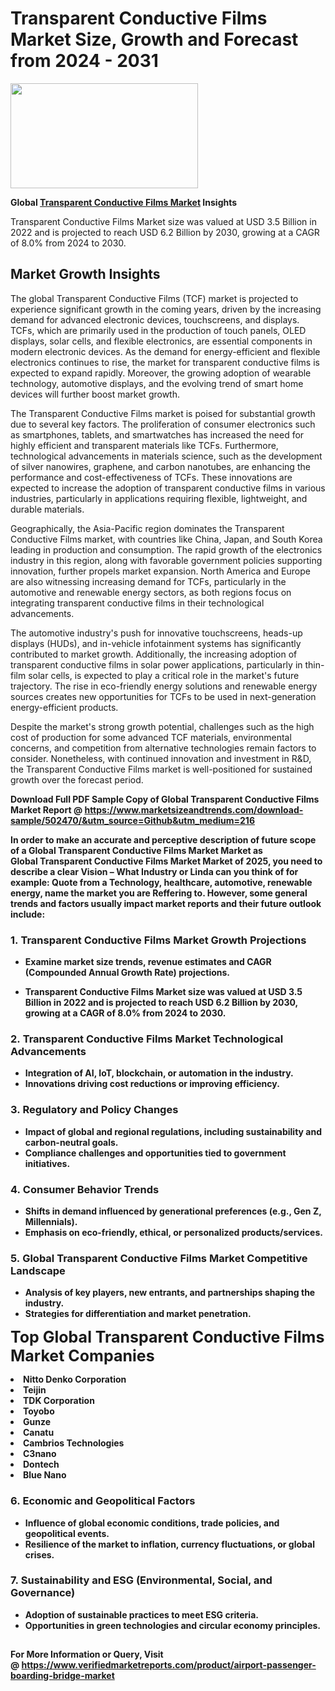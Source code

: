 <H1>Transparent Conductive Films Market Size, Growth and Forecast from 2024 - 2031</H1><img class="aligncenter size-medium wp-image-584254" src="https://thirdeyenews.in/wp-content/uploads/2024/09/Global-Market-Research-300x168.jpeg" alt="" width="300" height="168" /><p><strong>Global&nbsp;<a href="https://www.marketsizeandtrends.com/download-sample/502470/&amp;utm_source=Github&utm_medium=216">Transparent Conductive Films Market</a> Insights</strong></p><p>Transparent Conductive Films Market size was valued at USD 3.5 Billion in 2022 and is projected to reach USD 6.2 Billion by 2030, growing at a CAGR of 8.0% from 2024 to 2030.</p><p><h2>Market Growth Insights</h2> <p>The global Transparent Conductive Films (TCF) market is projected to experience significant growth in the coming years, driven by the increasing demand for advanced electronic devices, touchscreens, and displays. TCFs, which are primarily used in the production of touch panels, OLED displays, solar cells, and flexible electronics, are essential components in modern electronic devices. As the demand for energy-efficient and flexible electronics continues to rise, the market for transparent conductive films is expected to expand rapidly. Moreover, the growing adoption of wearable technology, automotive displays, and the evolving trend of smart home devices will further boost market growth.</p> <p><strong></strong></p> <p>The Transparent Conductive Films market is poised for substantial growth due to several key factors. The proliferation of consumer electronics such as smartphones, tablets, and smartwatches has increased the need for highly efficient and transparent materials like TCFs. Furthermore, technological advancements in materials science, such as the development of silver nanowires, graphene, and carbon nanotubes, are enhancing the performance and cost-effectiveness of TCFs. These innovations are expected to increase the adoption of transparent conductive films in various industries, particularly in applications requiring flexible, lightweight, and durable materials.</p> <p>Geographically, the Asia-Pacific region dominates the Transparent Conductive Films market, with countries like China, Japan, and South Korea leading in production and consumption. The rapid growth of the electronics industry in this region, along with favorable government policies supporting innovation, further propels market expansion. North America and Europe are also witnessing increasing demand for TCFs, particularly in the automotive and renewable energy sectors, as both regions focus on integrating transparent conductive films in their technological advancements.</p> <p>The automotive industry's push for innovative touchscreens, heads-up displays (HUDs), and in-vehicle infotainment systems has significantly contributed to market growth. Additionally, the increasing adoption of transparent conductive films in solar power applications, particularly in thin-film solar cells, is expected to play a critical role in the market's future trajectory. The rise in eco-friendly energy solutions and renewable energy sources creates new opportunities for TCFs to be used in next-generation energy-efficient products.</p> <p>Despite the market's strong growth potential, challenges such as the high cost of production for some advanced TCF materials, environmental concerns, and competition from alternative technologies remain factors to consider. Nonetheless, with continued innovation and investment in R&D, the Transparent Conductive Films market is well-positioned for sustained growth over the forecast period.</p> <p><strong></p><p><span class=""><strong>Download Full PDF Sample Copy of Global Transparent Conductive Films Market Report</strong> @ <a href="https://www.marketsizeandtrends.com/download-sample/502470/&amp;utm_source=Github&utm_medium=216" target="_blank">https://www.marketsizeandtrends.com/download-sample/502470/&amp;utm_source=Github&utm_medium=216</a></span></p><p>In order to make an accurate and perceptive description of future scope of a Global&nbsp;Transparent Conductive Films Market Market as Global&nbsp;Transparent Conductive Films Market Market of 2025, you need to describe a clear Vision &ndash; What Industry or Linda can you think of for example: Quote from a Technology, healthcare, automotive, renewable energy, name the market you are Reffering to. However, some general trends and factors usually impact market reports and their future outlook include:</p><h3>1.&nbsp;<strong>Transparent Conductive Films Market Growth Projections</strong></h3><ul><li>Examine market size trends, revenue estimates and CAGR (Compounded Annual Growth Rate) projections.</li><li><p>Transparent Conductive Films Market size was valued at USD 3.5 Billion in 2022 and is projected to reach USD 6.2 Billion by 2030, growing at a CAGR of 8.0% from 2024 to 2030.</p></li></ul><h3>2.&nbsp;<strong>Transparent Conductive Films Market Technological Advancements</strong></h3><ul><li>Integration of AI, IoT, blockchain, or automation in the industry.</li><li>Innovations driving cost reductions or improving efficiency.</li></ul><h3>3.&nbsp;<strong>Regulatory and Policy Changes</strong></h3><ul><li>Impact of global and regional regulations, including sustainability and carbon-neutral goals.</li><li>Compliance challenges and opportunities tied to government initiatives.</li></ul><h3>4.&nbsp;<strong>Consumer Behavior Trends</strong></h3><ul><li>Shifts in demand influenced by generational preferences (e.g., Gen Z, Millennials).</li><li>Emphasis on eco-friendly, ethical, or personalized products/services.</li></ul><h3>5.&nbsp;<strong>Global Transparent Conductive Films Market Competitive Landscape</strong></h3><ul><li>Analysis of key players, new entrants, and partnerships shaping the industry.</li><li>Strategies for differentiation and market penetration.</li></ul><p data-pm-slice="1 1 []"><span style="color: inherit; font-family: inherit; font-size: 25px;">Top Global Transparent Conductive Films Market Companies</span></p><div class="" data-test-id=""><p><li>Nitto Denko Corporation</li><li> Teijin</li><li> TDK Corporation</li><li> Toyobo</li><li> Gunze</li><li> Canatu</li><li> Cambrios Technologies</li><li> C3nano</li><li> Dontech</li><li> Blue Nano</li></p></div><h3>6.&nbsp;<strong>Economic and Geopolitical Factors</strong></h3><ul><li>Influence of global economic conditions, trade policies, and geopolitical events.</li><li>Resilience of the market to inflation, currency fluctuations, or global crises.</li></ul><h3>7.&nbsp;<strong>Sustainability and ESG (Environmental, Social, and Governance)</strong></h3><ul><li>Adoption of sustainable practices to meet ESG criteria.</li><li>Opportunities in green technologies and circular economy principles.</li></ul><h2><strong style="font-size: 14px;">For More Information or Query, Visit @&nbsp;</strong><a style="background-color: #ffffff; font-size: 14px;" href="https://www.marketsizeandtrends.com/report/transparent-conductive-films-market/" target="_blank">https://www.verifiedmarketreports.com/product/airport-passenger-boarding-bridge-market</a></h2>
